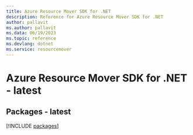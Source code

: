 ```yaml
---
title: Azure Resource Mover SDK for .NET
description: Reference for Azure Resource Mover SDK for .NET
author: pallavit
ms.author: pallavit
ms.data: 06/19/2023
ms.topic: reference
ms.devlang: dotnet
ms.service: resourcemover
---
```

# Azure Resource Mover SDK for .NET - latest
## Packages - latest
[!INCLUDE [packages](resource-mover-index.md)]